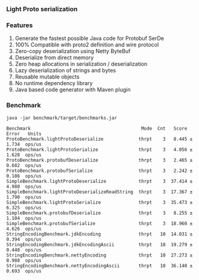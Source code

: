 

### Light Proto serialization

### Features

 1. Generate the fastest possible Java code for Protobuf SerDe
 1. 100% Compatible with proto2 definition and wire protocol
 1. Zero-copy deserialization using Netty ByteBuf
 1. Deserialize from direct memory
 1. Zero heap allocations in serialization / deserialization
 1. Lazy deserialization of strings and bytes
 1. Reusable mutable objects
 1. No runtime dependency library
 1. Java based code generator with Maven plugin

### Benchmark

```
java -jar benchmark/target/benchmarks.jar

Benchmark                                         Mode  Cnt   Score    Error   Units
ProtoBenchmark.lightProtoDeserialize             thrpt    3   8.445 ±  1.734  ops/us
ProtoBenchmark.lightProtoSerialize               thrpt    3   4.056 ±  1.628  ops/us
ProtoBenchmark.protobufDeserialize               thrpt    3   2.465 ±  0.682  ops/us
ProtoBenchmark.protobufSerialize                 thrpt    3   2.242 ±  0.186  ops/us
SimpleBenchmark.lightProtoDeserialize            thrpt    3  37.414 ±  4.980  ops/us
SimpleBenchmark.lightProtoDeserializeReadString  thrpt    3  17.367 ±  1.790  ops/us
SimpleBenchmark.lightProtoSerialize              thrpt    3  35.473 ±  6.325  ops/us
SimpleBenchmark.protobufDeserialize              thrpt    3   8.255 ±  1.104  ops/us
SimpleBenchmark.protobufSerialize                thrpt    3  18.960 ±  4.626  ops/us
StringEncodingBenchmark.jdkEncoding              thrpt   10  14.031 ±  0.394  ops/us
StringEncodingBenchmark.jdkEncodingAscii         thrpt   10  19.279 ±  0.448  ops/us
StringEncodingBenchmark.nettyEncoding            thrpt   10  27.273 ±  0.988  ops/us
StringEncodingBenchmark.nettyEncodingAscii       thrpt   10  36.140 ±  0.693  ops/us
```